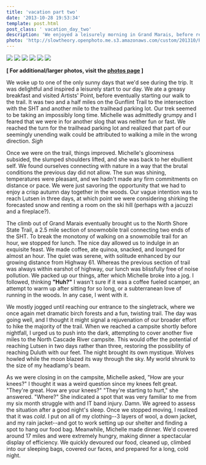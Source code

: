 ```yaml
---
title: 'vacation part two'
date: '2013-10-28 19:53:34'
template: post.html
post_class: ' vacation_day_two'
description: 'We enjoyed a leisurely morning in Grand Marais, before returning to the trail and continuing our journey to Duluth.'
photo: 'http://slowtheory.openphoto.me.s3.amazonaws.com/custom/201310/P1060483-6f3a26_350x250xCR.jpg'
---
```


![](http://slowtheory.openphoto.me.s3.amazonaws.com/custom/201310/P1060455-386eb3_450x450.jpg)
![](http://slowtheory.openphoto.me.s3.amazonaws.com/custom/201310/P1060461-1f7309_450x450.jpg)
![](http://slowtheory.openphoto.me.s3.amazonaws.com/custom/201310/P1060474-1d582b_450x450.jpg)
![](http://slowtheory.openphoto.me.s3.amazonaws.com/custom/201310/P1060483-6f3a26_450x450.jpg)
![](http://slowtheory.openphoto.me.s3.amazonaws.com/custom/201310/P1060485-493b3d_450x450.jpg)
![](http://slowtheory.openphoto.me.s3.amazonaws.com/custom/201310/P1060489-733060_450x450.jpg)

**\[ For additional/larger photos, visit the [photos page](/photos/#!/gettinmarried) \]**

We woke up to one of the only sunny days that we'd see during the trip. It was delightful and inspired a leisurely start to our day. We ate a greasy breakfast and visited Artists' Point, before eventually starting our walk to the trail. It was two and a half miles on the Gunflint Trail to the intersection with the SHT and another mile to the trailhead parking lot. Our trek seemed to be taking an impossibly long time. Michelle was admittedly grumpy and I feared that we were in for another slog that was neither fun or fast. We reached the turn for the trailhead parking lot and realized that part of our seemingly unending walk could be attributed to walking a mile in the wrong direction. *Sigh*

Once we were on the trail, things improved. Michelle's gloominess subsided, the slumped shoulders lifted, and she was back to her ebullient self. We found ourselves connecting with nature in a way that the brutal conditions the previous day did not allow. The sun was shining, temperatures were pleasant, and we hadn't made any firm commitments on distance or pace. We were just savoring the opportunity that we had to enjoy a crisp autumn day together in the woods. Our vague intention was to reach Lutsen in three days, at which point we were considering shirking the forecasted snow and renting a room on the ski hill (perhaps with a jacuzzi and a fireplace?). 

The climb out of Grand Marais eventually brought us to the North Shore State Trail, a 2.5 mile section of snowmobile trail connecting two ends of the SHT. To break the monotony of walking on a snowmobile trail for an hour, we stopped for lunch. The nice day allowed us to indulge in an exquisite feast. We made coffee, ate quinoa, snacked, and lounged for almost an hour. The quiet was serene, with solitude enhanced by our growing distance from Highway 61. Whereas the previous section of trail was always within earshot of highway, our lunch was blissfully free of noise pollution. We packed up our things, after which Michelle broke into a jog. I followed, thinking __"Huh?"__ I wasn't sure if it was a coffee fueled scamper, an attempt to warm up after sitting for so long, or a subterranean love of running in the woods. In any case, I went with it.

We mostly jogged until reaching our entrance to the singletrack, where we once again met dramatic birch forests and a fun, twisting trail. The day was going well, and I thought it might signal a rejuvenation of our broader effort to hike the majority of the trail. When we reached a campsite shortly before nightfall, I urged us to push into the dark, attempting to cover another five miles to the North Cascade River campsite. This would offer the potential of reaching Lutsen in two days rather than three, restoring the possibility of reaching Duluth with our feet. The night brought its own mystique. Wolves howled while the moon blazed its way through the sky. My world shrunk to the size of my headlamp's beam.

As we were closing in on the campsite, Michelle asked, "How are your knees?" I thought it was a weird question since my knees felt great. "They're great. How are your knees?" "They're starting to hurt," she answered. "Where?" She indicated a spot that was very familiar to me from my six month struggle with and IT band injury. Damn. We agreed to assess the situation after a good night's sleep. Once we stopped moving, I realized that it was *cold*. I put on all of my clothing--3 layers of wool, a down jacket, and my rain jacket--and got to work setting up our shelter and finding a spot to hang our food bag. Meanwhile, Michelle made dinner. We'd covered around 17 miles and were extremely hungry, making dinner a spectacular display of efficiency. We quickly devoured our food, cleaned up, climbed into our sleeping bags, covered our faces, and prepared for a long, cold night.